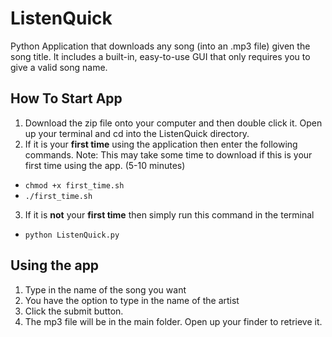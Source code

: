 # ListenQuick
Python Application that downloads any song (into an .mp3 file) given the song title. It includes a built-in, easy-to-use GUI that only requires you to give a valid song name.
## How To Start App
1. Download the zip file onto your computer and then double click it. Open up your terminal and cd into the ListenQuick directory.
2. If it is your __first time__ using the application then enter the following commands. Note: This may take some time to download if this is your first time using the app. (5-10 minutes)
  - `chmod +x first_time.sh`
  - `./first_time.sh`
3. If it is __not__ your __first time__ then simply run this command in the terminal
  - `python ListenQuick.py`
  
## Using the app
1. Type in the name of the song you want
2. You have the option to type in the name of the artist
3. Click the submit button.
4. The mp3 file will be in the main folder. Open up your finder to retrieve it.
